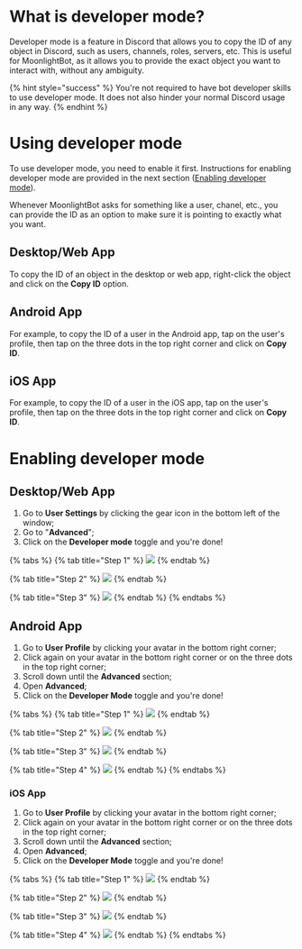 # What is developer mode?

Developer mode is a feature in Discord that allows you to copy the ID of any object in Discord, such as users, channels, roles, servers, etc. This is useful for MoonlightBot, as it allows you to provide the exact object you want to interact with, without any ambiguity.

{% hint style="success" %}
You're not required to have bot developer skills to use developer mode. It does not also hinder your normal Discord usage in any way.
{% endhint %}


# Using developer mode

To use developer mode, you need to enable it first. Instructions for enabling developer mode are provided in the next section ([Enabling developer mode](#enabling-developer-mode)).

Whenever MoonlightBot asks for something like a user, chanel, etc., you can provide the ID as an option to make sure it is pointing to exactly what you want.

## Desktop/Web App

To copy the ID of an object in the desktop or web app, right-click the object and click on the **Copy ID** option.

## Android App

For example, to copy the ID of a user in the Android app, tap on the user's profile, then tap on the three dots in the top right corner and click on **Copy ID**.


## iOS App

For example, to copy the ID of a user in the iOS app, tap on the user's profile, then tap on the three dots in the top right corner and click on **Copy ID**.


# Enabling developer mode

## Desktop/Web App

1. Go to **User Settings** by clicking the gear icon in the bottom left of the window;
2. Go to "**Advanced**";
3. Click on the **Developer mode** toggle and you're done!

{% tabs %}
{% tab title="Step 1" %}
![](<../.gitbook/assets/dev-mode/desktop/step_one.png>)
{% endtab %}

{% tab title="Step 2" %}
![](<../.gitbook/assets/dev-mode/desktop/step_two.png>)
{% endtab %}

{% tab title="Step 3" %}
![](<../.gitbook/assets/dev-mode/desktop/step_three.png>)
{% endtab %}
{% endtabs %}

## Android App

1. Go to **User Profile** by clicking your avatar in the bottom right corner;
2. Click again on your avatar in the bottom right corner or on the three dots in the top right corner;
3. Scroll down until the **Advanced** section;
4. Open **Advanced**;
5. Click on the **Developer Mode** toggle and you're done!

{% tabs %}
{% tab title="Step 1" %}
![](<../.gitbook/assets/dev-mode/android/step_one.png>)
{% endtab %}

{% tab title="Step 2" %}
![](<../.gitbook/assets/dev-mode/android/step_two.png>)
{% endtab %}

{% tab title="Step 3" %}
![](<../.gitbook/assets/dev-mode/android/step_three.png>)
{% endtab %}

{% tab title="Step 4" %}
![](<../.gitbook/assets/dev-mode/android/step_four.png>)
{% endtab %}
{% endtabs %}

### iOS App

1. Go to **User Profile** by clicking your avatar in the bottom right corner;
2. Click again on your avatar in the bottom right corner or on the three dots in the top right corner;
3. Scroll down until the **Advanced** section;
4. Open **Advanced**;
5. Click on the **Developer Mode** toggle and you're done!

{% tabs %}
{% tab title="Step 1" %}
![](<../.gitbook/assets/dev-mode/ios/step_one.png>)
{% endtab %}

{% tab title="Step 2" %}
![](<../.gitbook/assets/dev-mode/ios/step_two.png>)
{% endtab %}

{% tab title="Step 3" %}
![](<../.gitbook/assets/dev-mode/ios/step_three.png>)
{% endtab %}

{% tab title="Step 4" %}
![](<../.gitbook/assets/dev-mode/ios/step_four.png>)
{% endtab %}
{% endtabs %}
